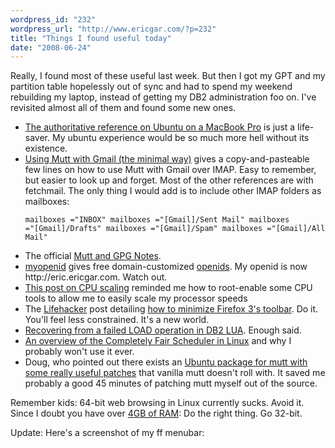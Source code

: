 ```yaml
---
wordpress_id: "232"
wordpress_url: "http://www.ericgar.com/?p=232"
title: "Things I found useful today"
date: "2008-06-24"
---
```

Really, I found most of these useful last week. But then I got my GPT and my partition table hopelessly out of sync and had to spend my weekend rebuilding my laptop, instead of getting my DB2 administration foo on. I've revisited almost all of them and found some new ones.

<ul>	<li><a href="https://wiki.ubuntu.com/MacBookPro">The authoritative reference on Ubuntu on a MacBook Pro</a> is just a life-saver. My ubuntu experience would be so much more hell without its existence.</li>
	<li><a href="http://shreevatsa.wordpress.com/2007/07/31/using-gmail-with-mutt-the-minimal-way/"> Using Mutt with Gmail (the minimal way)</a> gives a copy-and-pasteable few lines on how to use Mutt with Gmail over IMAP. Easy to remember, but easier to look up and forget. Most of the other references are with fetchmail. The only thing I would add is to include other IMAP folders as mailboxes: 

<code>mailboxes ="INBOX"
mailboxes ="[Gmail]/Sent Mail"
mailboxes ="[Gmail]/Drafts"
mailboxes ="[Gmail]/Spam"
mailboxes ="[Gmail]/All Mail"
</code>
</li>
	<li>The official <a href="http://www.mutt.org/doc/PGP-Notes.txt">Mutt and GPG Notes</a>.</li>
	<li><a href="https://www.myopenid.com/">myopenid</a> gives free domain-customized <a href="http://en.wikipedia.org/wiki/OpenID">openids</a>. My openid is now http://eric.ericgar.com. Watch out.</li>
	<li><a href="http://www.arsgeek.com/?p=3344">This post on CPU scaling</a> reminded me how to root-enable some CPU tools to allow me to easily scale my processor speeds</li>
	<li>The <a href="http://lifehacker.com/">Lifehacker</a> post detailing <a href="http://lifehacker.com/396741/functional-firefox-user-styles">how to minimize Firefox 3's toolbar</a>. Do it. You'll feel less constrained. It's a new world.</li>
	<li><a href="http://www.ibm.com/developerworks/db2/library/techarticle/0202kline/0202kline.html">Recovering from a failed LOAD operation in DB2 LUA</a>. Enough said. </li>
	<li><a href="http://www.ibm.com/developerworks/linux/library/l-cfs/?ca=dgr-lnxw04CFC4Linux">An overview of the Completely Fair Scheduler in Linux</a> and why I probably won't use it ever.</li>
	<li>Doug, who pointed out there exists an <a href="http://dougsland.livejournal.com/57614.html">Ubuntu package for mutt with some really useful patches</a> that vanilla mutt doesn't roll with. It saved me probably a good 45 minutes of patching mutt myself out of the source.</li>

</ul>

Remember kids: 64-bit web browsing in Linux currently sucks. Avoid it. Since I doubt you have over <a href="http://www.spack.org/wiki/LinuxRamLimits">4GB of RAM</a>: Do the right thing. Go 32-bit.

Update: Here's a screenshot of my ff menubar:

<a href='/uploads/2008/06/ffmenubar.png'><img src="/uploads/2008/06/ffmenubar.png" alt="" title="ffmenubar" class="alignnone size-medium wp-image-233" /></a>

